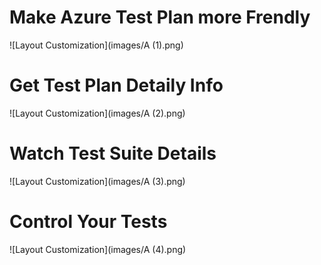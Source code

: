 # Make Azure Test Plan more Frendly

![Layout Customization](images/A (1).png)

# Get Test Plan Detaily Info

![Layout Customization](images/A (2).png)

# Watch Test Suite Details

![Layout Customization](images/A (3).png)

# Control Your Tests

![Layout Customization](images/A (4).png)
